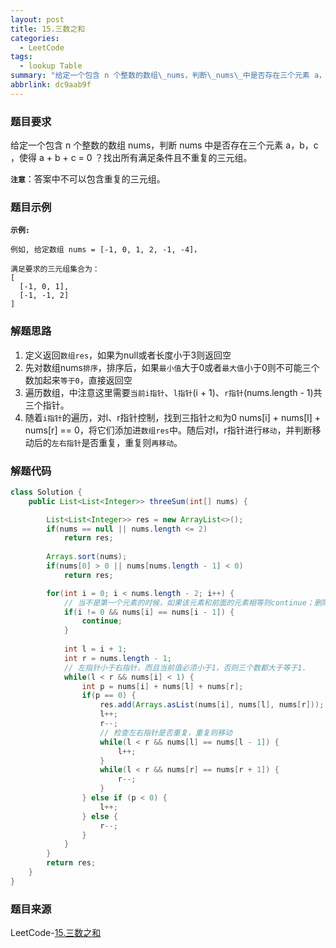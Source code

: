 ```yaml
---
layout: post
title: 15.三数之和
categories:
  - LeetCode
tags:
  - lookup Table
summary: "给定一个包含 n 个整数的数组\_nums，判断\_nums\_中是否存在三个元素 a，b，c ，使得\_a + b + c = 0 ？找出所有满足条件且不重复的三元组。"
abbrlink: dc9aab9f
---
```


### 题目要求
给定一个包含 n 个整数的数组 nums，判断 nums 中是否存在三个元素 a，b，c ，使得 a + b + c = 0 ？找出所有满足条件且不重复的三元组。

**`注意`**：答案中不可以包含重复的三元组。



### 题目示例
**`示例:`** 
```
例如, 给定数组 nums = [-1, 0, 1, 2, -1, -4]，

满足要求的三元组集合为：
[
  [-1, 0, 1],
  [-1, -1, 2]
]
```

### 解题思路
1. 定义返回`数组res`，如果为null或者长度小于3则返回空
1. 先对数组nums`排序`，排序后，如果`最小值`大于0或者`最大值`小于0则不可能三个数加起来`等于0`，直接返回空
1. 遍历数组，中注意这里需要`当前i指针`、`l指针`(i + 1)、`r指针`(nums.length - 1)共三个指针。
1. 随着`i指针`的遍历，对l、r指针控制，找到三指针`之和`为0 nums[i] + nums[l] + nums[r] == 0，将它们添加进`数组res`中。随后对l，r指针进行`移动`，并判断移动后的`左右指针`是否重复，重复则`再移动`。


### 解题代码
```java
class Solution {
    public List<List<Integer>> threeSum(int[] nums) {

        List<List<Integer>> res = new ArrayList<>();
        if(nums == null || nums.length <= 2)
            return res;
        
        Arrays.sort(nums);
        if(nums[0] > 0 || nums[nums.length - 1] < 0)
            return res;

        for(int i = 0; i < nums.length - 2; i++) {
            // 当不是第一个元素的时候，如果该元素和前面的元素相等则continue；删除重复
            if(i != 0 && nums[i] == nums[i - 1]) {
                continue;
            }
                
            int l = i + 1;
            int r = nums.length - 1;
            // 左指针小于右指针，而且当前值必须小于1，否则三个数都大于等于1.
            while(l < r && nums[i] < 1) {
                int p = nums[i] + nums[l] + nums[r];
                if(p == 0) {
                    res.add(Arrays.asList(nums[i], nums[l], nums[r]));
                    l++;
                    r--;
                    // 检查左右指针是否重复，重复则移动
                    while(l < r && nums[l] == nums[l - 1]) {
                        l++;
                    }
                    while(l < r && nums[r] == nums[r + 1]) {
                        r--;
                    }
                } else if (p < 0) {
                    l++;
                } else {
                    r--;
                }
            }
        }
        return res;
    }    
}
```

### 题目来源
LeetCode-[15.三数之和](https://leetcode-cn.com/problems/3sum/)
